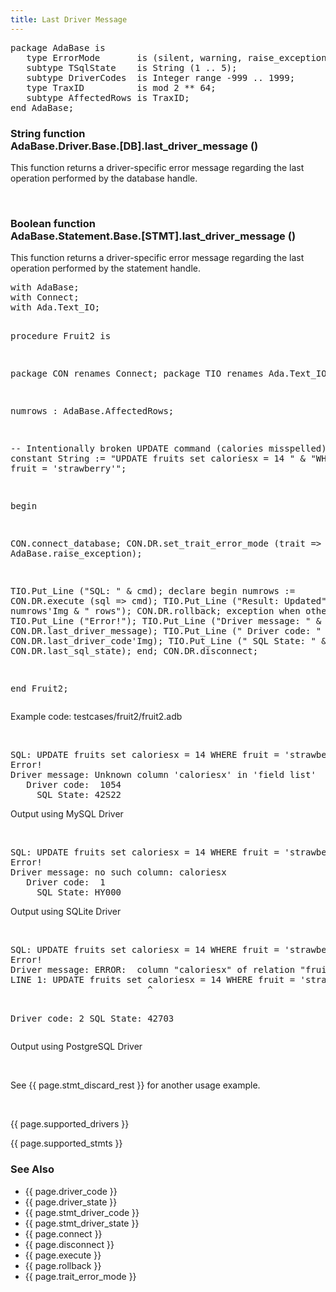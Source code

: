 ```yaml
---
title: Last Driver Message
---
```


<div class="leftside">
<pre class="code">
package AdaBase is
   type ErrorMode       is (silent, warning, raise_exception);
   subtype TSqlState    is String (1 .. 5);
   subtype DriverCodes  is Integer range -999 .. 1999;
   type TraxID          is mod 2 ** 64;
   subtype AffectedRows is TraxID;
end AdaBase;
</pre>
<h3>String function<br/>
AdaBase.Driver.Base.[DB].last_driver_message ()</h3>
<p>This function returns a driver-specific error message regarding the last
operation performed by the database handle.</p>
<br/>
<h3>Boolean function<br/>
AdaBase.Statement.Base.[STMT].last_driver_message ()</h3>
<p>This function returns a driver-specific error message regarding the last
operation performed by the statement handle.</p>
<pre class="code">
with AdaBase;
with Connect;
with Ada.Text_IO;

procedure Fruit2 is

   package CON renames Connect;
   package TIO renames Ada.Text_IO;

   numrows : AdaBase.AffectedRows;

   --  Intentionally broken UPDATE command (calories misspelled)
   cmd : constant String := "UPDATE fruits set caloriesx = 14 " &
                            "WHERE fruit = 'strawberry'";

begin

   CON.connect_database;
   CON.DR.set_trait_error_mode (trait => AdaBase.raise_exception);

   TIO.Put_Line ("SQL: " & cmd);
   declare
   begin
      numrows := CON.DR.execute (sql => cmd);
      TIO.Put_Line ("Result: Updated" & numrows'Img & " rows");
      CON.DR.rollback;
   exception
      when others =>
         TIO.Put_Line ("Error!");
         TIO.Put_Line ("Driver message: " & CON.DR.last_driver_message);
         TIO.Put_Line ("   Driver code: " & CON.DR.last_driver_code'Img);
         TIO.Put_Line ("     SQL State: " & CON.DR.last_sql_state);
   end;
   CON.DR.disconnect;

end Fruit2;
</pre>
<p class="caption">Example code: testcases/fruit2/fruit2.adb</p>
<br/>
<pre class="output">
SQL: UPDATE fruits set caloriesx = 14 WHERE fruit = 'strawberry'
Error!
Driver message: Unknown column 'caloriesx' in 'field list'
   Driver code:  1054
     SQL State: 42S22
</pre>
<p class="caption">Output using MySQL Driver</p>
<br/>
<pre class="output">
SQL: UPDATE fruits set caloriesx = 14 WHERE fruit = 'strawberry'
Error!
Driver message: no such column: caloriesx
   Driver code:  1
     SQL State: HY000
</pre>
<p class="caption">Output using SQLite Driver</p>
<br/>
<pre class="output">
SQL: UPDATE fruits set caloriesx = 14 WHERE fruit = 'strawberry'
Error!
Driver message: ERROR:  column "caloriesx" of relation "fruits" does not exist
LINE 1: UPDATE fruits set caloriesx = 14 WHERE fruit = 'strawberry'
                          ^

   Driver code:  2
     SQL State: 42703
</pre>
<p class="caption">Output using PostgreSQL Driver</p>
<br/>
<p class="caption">See {{ page.stmt_discard_rest }}
for another usage example.</p>
<br/>
<p>{{ page.supported_drivers }}</p>
<p>{{ page.supported_stmts }}</p>
</div>
<div class="sidenav">
  <h3>See Also</h3>
  <ul>
    <li>{{ page.driver_code }}</li>
    <li>{{ page.driver_state }}</li>
    <li>{{ page.stmt_driver_code }}</li>
    <li>{{ page.stmt_driver_state }}</li>
    <li>{{ page.connect }}</li>
    <li>{{ page.disconnect }}</li>
    <li>{{ page.execute }}</li>
    <li>{{ page.rollback }}</li>
    <li>{{ page.trait_error_mode }}</li>
  </ul>
</div>
